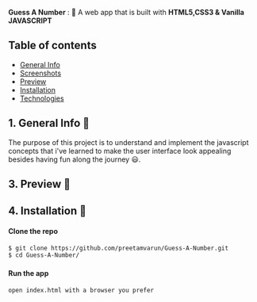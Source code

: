 **Guess A Number** : :jack_o_lantern:
A web app that is built with **HTML5,CSS3 & Vanilla JAVASCRIPT**  

## Table of contents
- [General Info](#General-Info-)
- [Screenshots](#screenshots-)
- [Preview](#preview-)
- [Installation](#Installation-)
- [Technologies](#Technologies-Used-)

## 1. General Info 📝
The purpose of this project is to understand and implement the javascript concepts that i've learned to make the user interface look appealing besides having fun along the journey :smiley:.


## 3. Preview 🎥

## 4. Installation 📀
#### Clone the repo

```sh
$ git clone https://github.com/preetamvarun/Guess-A-Number.git
$ cd Guess-A-Number/
```

#### Run the app
```sh
open index.html with a browser you prefer
```
